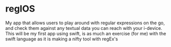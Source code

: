 # regIOS
My app that allows users to play around with regular expressions on the go, and check them against any textual data you can reach with your i-device. This will be my first app using swift, is as much an exercise (for me) with the swift language as it is making a nifty tool with regEx's

